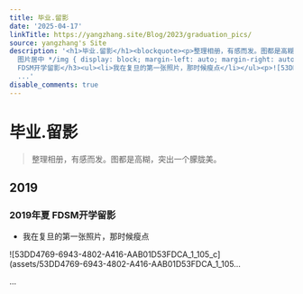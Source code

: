 ```yaml
---
title: 毕业.留影
date: '2025-04-17'
linkTitle: https://yangzhang.site/Blog/2023/graduation_pics/
source: yangzhang's Site
description: '<h1>毕业.留影</h1><blockquote><p>整理相册，有感而发。图都是高糊，突出一个朦胧美。</p></blockquote><style>/*
  图片居中 */img { display: block; margin-left: auto; margin-right: auto; width: 70%;}</style><h2>2019</h2><h3>2019年夏
  FDSM开学留影</h3><ul><li>我在复旦的第一张照片，那时候瘦点</li></ul><p>![53DD4769-6943-4802-A416-AAB01D53FDCA_1_105_c](assets/53DD4769-6943-4802-A416-AAB01D53FDCA_1_105...</p>
  ...'
disable_comments: true
---
```

<h1>毕业.留影</h1><blockquote><p>整理相册，有感而发。图都是高糊，突出一个朦胧美。</p></blockquote><style>/* 图片居中 */img { display: block; margin-left: auto; margin-right: auto; width: 70%;}</style><h2>2019</h2><h3>2019年夏 FDSM开学留影</h3><ul><li>我在复旦的第一张照片，那时候瘦点</li></ul><p>![53DD4769-6943-4802-A416-AAB01D53FDCA_1_105_c](assets/53DD4769-6943-4802-A416-AAB01D53FDCA_1_105...</p> ...